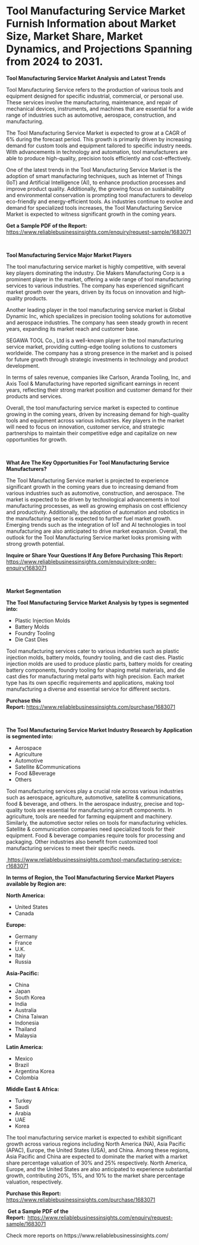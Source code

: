 <p><h1>Tool Manufacturing Service Market Furnish Information about Market Size, Market Share, Market Dynamics, and Projections Spanning from 2024 to 2031.</h1></p><p><strong>Tool Manufacturing Service Market Analysis and Latest Trends</strong></p>
<p><p>Tool Manufacturing Service refers to the production of various tools and equipment designed for specific industrial, commercial, or personal use. These services involve the manufacturing, maintenance, and repair of mechanical devices, instruments, and machines that are essential for a wide range of industries such as automotive, aerospace, construction, and manufacturing.</p><p>The Tool Manufacturing Service Market is expected to grow at a CAGR of 6% during the forecast period. This growth is primarily driven by increasing demand for custom tools and equipment tailored to specific industry needs. With advancements in technology and automation, tool manufacturers are able to produce high-quality, precision tools efficiently and cost-effectively.</p><p>One of the latest trends in the Tool Manufacturing Service Market is the adoption of smart manufacturing techniques, such as Internet of Things (IoT) and Artificial Intelligence (AI), to enhance production processes and improve product quality. Additionally, the growing focus on sustainability and environmental conservation is prompting tool manufacturers to develop eco-friendly and energy-efficient tools. As industries continue to evolve and demand for specialized tools increases, the Tool Manufacturing Service Market is expected to witness significant growth in the coming years.</p></p>
<p><strong>Get a Sample PDF of the Report:&nbsp;</strong> <a href="https://www.reliablebusinessinsights.com/enquiry/request-sample/1683071">https://www.reliablebusinessinsights.com/enquiry/request-sample/1683071</a></p>
<p>&nbsp;</p>
<p><strong>Tool Manufacturing Service Major Market Players</strong></p>
<p><p>The tool manufacturing service market is highly competitive, with several key players dominating the industry. Die Makers Manufacturing Corp is a prominent player in the market, offering a wide range of tool manufacturing services to various industries. The company has experienced significant market growth over the years, driven by its focus on innovation and high-quality products.</p><p>Another leading player in the tool manufacturing service market is Global Dynamic Inc, which specializes in precision tooling solutions for automotive and aerospace industries. The company has seen steady growth in recent years, expanding its market reach and customer base.</p><p>SEGAWA TOOL Co., Ltd is a well-known player in the tool manufacturing service market, providing cutting-edge tooling solutions to customers worldwide. The company has a strong presence in the market and is poised for future growth through strategic investments in technology and product development.</p><p>In terms of sales revenue, companies like Carlson, Aranda Tooling, Inc, and Axis Tool & Manufacturing have reported significant earnings in recent years, reflecting their strong market position and customer demand for their products and services.</p><p>Overall, the tool manufacturing service market is expected to continue growing in the coming years, driven by increasing demand for high-quality tools and equipment across various industries. Key players in the market will need to focus on innovation, customer service, and strategic partnerships to maintain their competitive edge and capitalize on new opportunities for growth.</p></p>
<p>&nbsp;</p>
<p><strong>What Are The Key Opportunities For Tool Manufacturing Service Manufacturers?</strong></p>
<p><p>The Tool Manufacturing Service market is projected to experience significant growth in the coming years due to increasing demand from various industries such as automotive, construction, and aerospace. The market is expected to be driven by technological advancements in tool manufacturing processes, as well as growing emphasis on cost efficiency and productivity. Additionally, the adoption of automation and robotics in the manufacturing sector is expected to further fuel market growth. Emerging trends such as the integration of IoT and AI technologies in tool manufacturing are also anticipated to drive market expansion. Overall, the outlook for the Tool Manufacturing Service market looks promising with strong growth potential.</p></p>
<p><strong>Inquire or Share Your Questions If Any Before Purchasing This Report:</strong> <a href="https://www.reliablebusinessinsights.com/enquiry/pre-order-enquiry/1683071">https://www.reliablebusinessinsights.com/enquiry/pre-order-enquiry/1683071</a></p>
<p>&nbsp;</p>
<p><strong>Market Segmentation</strong></p>
<p><strong>The Tool Manufacturing Service Market Analysis by types is segmented into:</strong></p>
<p><ul><li>Plastic Injection Molds</li><li>Battery Molds</li><li>Foundry Tooling</li><li>Die Cast Dies</li></ul></p>
<p><p>Tool manufacturing services cater to various industries such as plastic injection molds, battery molds, foundry tooling, and die cast dies. Plastic injection molds are used to produce plastic parts, battery molds for creating battery components, foundry tooling for shaping metal materials, and die cast dies for manufacturing metal parts with high precision. Each market type has its own specific requirements and applications, making tool manufacturing a diverse and essential service for different sectors.</p></p>
<p><strong>Purchase this Report:&nbsp;</strong><a href="https://www.reliablebusinessinsights.com/purchase/1683071">https://www.reliablebusinessinsights.com/purchase/1683071</a></p>
<p>&nbsp;</p>
<p><strong>The Tool Manufacturing Service Market Industry Research by Application is segmented into:</strong></p>
<p><ul><li>Aerospace</li><li>Agriculture</li><li>Automotive</li><li>Satellite &Communications</li><li>Food &Beverage</li><li>Others</li></ul></p>
<p><p>Tool manufacturing services play a crucial role across various industries such as aerospace, agriculture, automotive, satellite & communications, food & beverage, and others. In the aerospace industry, precise and top-quality tools are essential for manufacturing aircraft components. In agriculture, tools are needed for farming equipment and machinery. Similarly, the automotive sector relies on tools for manufacturing vehicles. Satellite & communication companies need specialized tools for their equipment. Food & beverage companies require tools for processing and packaging. Other industries also benefit from customized tool manufacturing services to meet their specific needs.</p></p>
<p><a href="https://www.reliablebusinessinsights.com/tool-manufacturing-service-r1683071">&nbsp;https://www.reliablebusinessinsights.com/tool-manufacturing-service-r1683071</a></p>
<p><strong>In terms of Region, the Tool Manufacturing Service Market Players available by Region are:</strong></p>
<p>
    <p> <strong> North America: </strong>
        <ul>
            <li>United States</li>
            <li>Canada</li>
        </ul>
        </p> 
    <p> <strong> Europe: </strong>
        <ul>
            <li>Germany</li>
            <li>France</li>
            <li>U.K.</li>
            <li>Italy</li>
            <li>Russia</li>
        </ul>
        </p> 
    <p> <strong> Asia-Pacific: </strong>
        <ul>
            <li>China</li>
            <li>Japan</li>
            <li>South Korea</li>
            <li>India</li>
            <li>Australia</li>
            <li>China Taiwan</li>
            <li>Indonesia</li>
            <li>Thailand</li>
            <li>Malaysia</li>
        </ul>
        </p> 
    <p> <strong> Latin America: </strong>
        <ul>
            <li>Mexico</li>
            <li>Brazil</li>
            <li>Argentina Korea</li>
            <li>Colombia</li>
        </ul>
        </p> 
    <p> <strong> Middle East & Africa: </strong>
        <ul>
            <li>Turkey</li>
            <li>Saudi</li>
            <li>Arabia</li>
            <li>UAE</li>
            <li>Korea</li>
        </ul>
    </p>
    </p>
<p><p>The tool manufacturing service market is expected to exhibit significant growth across various regions including North America (NA), Asia Pacific (APAC), Europe, the United States (USA), and China. Among these regions, Asia Pacific and China are expected to dominate the market with a market share percentage valuation of 30% and 25% respectively. North America, Europe, and the United States are also anticipated to experience substantial growth, contributing 20%, 15%, and 10% to the market share percentage valuation, respectively.</p></p>
<p><strong>Purchase this Report: </strong><a href="https://www.reliablebusinessinsights.com/purchase/1683071">https://www.reliablebusinessinsights.com/purchase/1683071</a></p>
<p>&nbsp;<strong>Get a Sample PDF of the Report:&nbsp;&nbsp;</strong><a href="https://www.reliablebusinessinsights.com/enquiry/request-sample/1683071">https://www.reliablebusinessinsights.com/enquiry/request-sample/1683071</a></p>
<p><strong></strong></p>
<p>Check more reports on https://www.reliablebusinessinsights.com/</p>